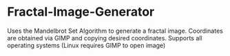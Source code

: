 # Fractal-Image-Generator
Uses the Mandelbrot Set Algorithm to generate a fractal image. Coordinates are obtained via GIMP and copying desired coordinates. Supports all operating systems (Linux requires GIMP to open image)